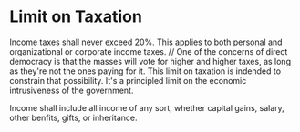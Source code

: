 # Limit on Taxation

Income taxes shall never exceed 20%. This applies to both personal and organizational or corporate income taxes. // One of the concerns of direct democracy is that the masses will vote for higher and higher taxes, as long as they're not the ones paying for it. This limit on taxation is indended to constrain that possibility. It's a principled limit on the economic intrusiveness of the government.

Income shall include all income of any sort, whether capital gains, salary, other benfits, gifts, or inheritance.
